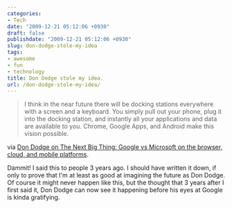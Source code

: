 ```yaml
---
categories:
- Tech
date: "2009-12-21 05:12:06 +0930"
draft: false
publishdate: "2009-12-21 05:12:06 +0930"
slug: don-dodge-stole-my-idea
tags:
- awesome
- fun
- technology
title: Don Dodge stole my idea.
url: /don-dodge-stole-my-idea/
---
```

> I think in the near future there will be docking stations everywhere
> with a screen and a keyboard. You simply pull out your phone, plug it
> into the docking station, and instantly all your applications and data
> are available to you. Chrome, Google Apps, and Android make this
> vision possible.

via [Don Dodge on The Next Big Thing: Google vs Microsoft on the
browser, cloud, and mobile
platforms](http://dondodge.typepad.com/the_next_big_thing/2009/12/google-vs-microsoft-on-the-browser-cloud-and-mobile-platforms.html?utm_source=feedburner&utm_medium=feed&utm_campaign=Feed%3A+TheNextBigThing+%28The+Next+Big+Thing%29).

Dammit! I said this to people 3 years ago. I should have written it
down, if only to prove that I'm at least as good at imagining the future
as Don Dodge. Of course it might never happen like this, but the thought
that 3 years after I first said it, Don Dodge can now see it happening
before his eyes at Google is kinda gratifying.